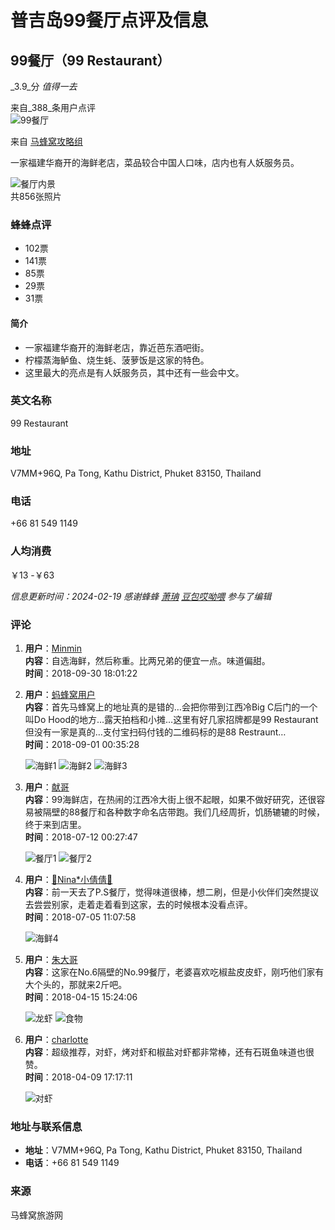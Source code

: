 # 普吉岛99餐厅点评及信息

## 99餐厅（99 Restaurant）

_3.9_分 _值得一去_

来自_388_条用户点评  
![99餐厅](https://p1-q.mafengwo.net/s12/M00/9F/57/wKgED1vSdN6AATzuAAaioLF_aig87.jpeg?imageMogr2%2Fthumbnail%2F%2148x48r%2Fgravity%2FCenter%2Fcrop%2F%2148x48%2Fquality%2F90)

来自 [马蜂窝攻略组](https://www.mafengwo.cn/u/13096.html)

一家福建华裔开的海鲜老店，菜品较合中国人口味，店内也有人妖服务员。

![餐厅内景](https://p1-q.mafengwo.net/s12/M00/AE/6E/wKgED1vd1kmAUovqAFMk6NSf6q075.jpeg?imageMogr2%2Fthumbnail%2F%21480x320r%2Fgravity%2FCenter%2Fcrop%2F%21480x320%2Fquality%2F90)  
共856张照片

### 蜂蜂点评

-   102票
-   141票
-   85票
-   29票
-   31票

#### 简介

- 一家福建华裔开的海鲜老店，靠近芭东酒吧街。
- 柠檬蒸海鲈鱼、烧生蚝、菠萝饭是这家的特色。
- 这里最大的亮点是有人妖服务员，其中还有一些会中文。

### 英文名称

99 Restaurant

### 地址

V7MM+96Q, Pa Tong, Kathu District, Phuket 83150, Thailand

### 电话

+66 81 549 1149

### 人均消费

￥13 -￥63

*信息更新时间：2024-02-19 感谢蜂蜂 [萧珃](https://www.mafengwo.cn/u/79830320.html) [豆包哎呦喂](https://www.mafengwo.cn/u/77230238.html) 参与了编辑*

### 评论

1. **用户**：[Minmin](https://www.mafengwo.cn/u/94517687.html)  
   **内容**：自选海鲜，然后称重。比两兄弟的便宜一点。味道偏甜。  
   **时间**：2018-09-30 18:01:22

2. **用户**：[蚂蜂窝用户](https://www.mafengwo.cn/u/74254130.html)  
   **内容**：首先马蜂窝上的地址真的是错的…会把你带到江西冷Big C后门的一个叫Do Hood的地方…露天拍档和小摊…这里有好几家招牌都是99 Restaurant但没有一家是真的…支付宝扫码付钱的二维码标的是88 Restraunt…  
   **时间**：2018-09-01 00:35:28  

   ![海鲜1](https://p1-q.mafengwo.net/s12/M00/C9/AA/wKgED1uJbk2AW5ZgAALHzGfqfXk71.jpeg?imageMogr2%2Fthumbnail%2F%21200x150r%2Fgravity%2FCenter%2Fcrop%2F%21200x150%2Fquality%2F90)
   ![海鲜2](https://p1-q.mafengwo.net/s12/M00/C9/AA/wKgED1uJbk6AW3CMAAKoMf5Hiak56.jpeg?imageMogr2%2Fthumbnail%2F%21200x150r%2Fgravity%2FCenter%2Fcrop%2F%21200x150%2Fquality%2F90)
   ![海鲜3](https://p1-q.mafengwo.net/s12/M00/C9/AB/wKgED1uJbk6AWxgoAAK9MNRQzIE60.jpeg?imageMogr2%2Fthumbnail%2F%21200x150r%2Fgravity%2FCenter%2Fcrop%2F%21200x150%2Fquality%2F90)

3. **用户**：[献哥](https://www.mafengwo.cn/u/47458715.html)  
   **内容**：99海鲜店，在热闹的江西冷大街上很不起眼，如果不做好研究，还很容易被隔壁的88餐厅和各种数字命名店带跑。我们几经周折，饥肠辘辘的时候，终于来到店里。  
   **时间**：2018-07-12 00:27:47  

   ![餐厅1](https://p1-q.mafengwo.net/s11/M00/4A/58/wKgBEFtGMAKAWA6nAAN0fwXyIyY56.jpeg?imageMogr2%2Fthumbnail%2F%21200x150r%2Fgravity%2FCenter%2Fcrop%2F%21200x150%2Fquality%2F90)
   ![餐厅2](https://p1-q.mafengwo.net/s11/M00/4B/23/wKgBEFtGMMWABbBZAAMt_4bPVX044.jpeg?imageMogr2%2Fthumbnail%2F%21200x150r%2Fgravity%2FCenter%2Fcrop%2F%21200x150%2Fquality%2F90)

4. **用户**：[🐣Nina*小倩倩🐣](https://www.mafengwo.cn/u/95248893.html)  
   **内容**：前一天去了P.S餐厅，觉得味道很棒，想二刷，但是小伙伴们突然提议去尝尝别家，走着走着看到这家，去的时候根本没看点评。  
   **时间**：2018-07-05 11:07:58  

   ![海鲜4](https://p1-q.mafengwo.net/s11/M00/6C/67/wKgBEFs9i3eAPWwmAAcGpzRK9jc43.jpeg?imageMogr2%2Fthumbnail%2F%21200x150r%2Fgravity%2FCenter%2Fcrop%2F%21200x150%2Fquality%2F90)

5. **用户**：[朱大哥](https://www.mafengwo.cn/u/92992278.html)  
   **内容**：这家在No.6隔壁的No.99餐厅，老婆喜欢吃椒盐皮皮虾，刚巧他们家有大个头的，那就来2斤吧。  
   **时间**：2018-04-15 15:24:06  

   ![龙虾](https://p1-q.mafengwo.net/s11/M00/ED/7A/wKgBEFrRxE-Ae-9rAAnOCefdWTM37.jpeg?imageMogr2%2Fthumbnail%2F%21200x150r%2Fgravity%2FCenter%2Fcrop%2F%21200x150%2Fquality%2F90)
   ![食物](https://p1-q.mafengwo.net/s11/M00/ED/F2/wKgBEFrRxLyAU2GvAAfD3ImXA7w81.jpeg?imageMogr2%2Fthumbnail%2F%21200x150r%2Fgravity%2FCenter%2Fcrop%2F%21200x150%2Fquality%2F90)

6. **用户**：[charlotte](https://www.mafengwo.cn/u/60789369.html)  
   **内容**：超级推荐，对虾，烤对虾和椒盐对虾都非常棒，还有石斑鱼味道也很赞。  
   **时间**：2018-04-09 17:17:11  

   ![对虾](https://p1-q.mafengwo.net/s19/M00/75/AB/CoNKr2Q8qq0eFtf5AADBYalmkq4.jpeg?imageMogr2%2Fthumbnail%2F%2148x48r%2Fgravity%2FCenter%2Fcrop%2F%2148x48%2Fquality%2F90)

### 地址与联系信息

- **地址**：V7MM+96Q, Pa Tong, Kathu District, Phuket 83150, Thailand
- **电话**：+66 81 549 1149

### 来源

马蜂窝旅游网